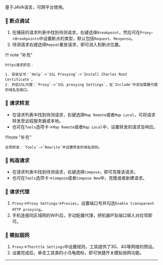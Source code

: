 基于JAVA语言，可跨平台使用。

### 🚁 断点调试

1. 在捕获的请求列表中找到待测请求，右键选择`Breakpoint`，然后可在`Proxy`->`Breakpoints`中设置断点的类型，默认包括`Request`、`Response`。
2. 待测请求右键选择`Repeat`重放请求，即可进入到断点位置。

!!! note "补充"

    https请求抓包：
    
    1. 安装证书：`Help`->`SSL Proxying`->`Install Charles Root Certificate`。
    2. 开启SSL代理：`Proxy`->`SSL proxying Settings`，在`Include`中添加需要代理的域名及端口。

### 🚁 请求转发

* 在请求列表中找到待测请求，右键选择`Map Remote`或者`Map Local`，可将请求转发至远程服务器或本地。
* 也可在`Tools`选项卡->`Map Remote`或者`Map Local`中，设置转发的请求及响应。

!!!note "补充"

	全局转发：`Tools`->`Rewrite`中设置转发的域名规则。

### 🚁 构造请求

* 在请求列表中找到待测请求，右键选择`Compose`，即可克隆该请求。
* 也可在`Tools`选项卡->`Compose`或者`Compose New`中，克隆或者新建请求。

### 🚁 请求代理

1. `Proxy`->`Proxy Settings`->`Proxies`，设置端口号并勾选`Enable transparent HTTP proxying`。
2. 手机连接同区域网的WiFi后，手动配置代理，把机器IP及端口填入对应项即可。


### 🚁 模拟弱网

1. `Proxy`->`Thorttle Settings`中设置规则，工具提供了3G、4G等网络的预设。
2. 设置完成后，单击工具类的小乌龟图标，即可快捷开关模拟弱网功能。

---
